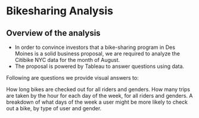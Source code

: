 # Bikesharing Analysis

## Overview of the analysis

- In order to convince investors that a bike-sharing program in Des Moines is a solid business proposal, we are required to analyze the Citibike NYC data for the month of August.
- The proposal is powered by Tableau to answer questions using data.

Following are questions we provide visual answers to:

How long bikes are checked out for all riders and genders.
How many trips are taken by the hour for each day of the week, for all riders and genders.
A breakdown of what days of the week a user might be more likely to check out a bike, by type of user and gender.
